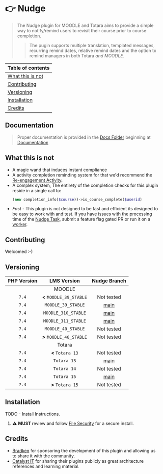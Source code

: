 # :point_right: Nudge
> The Nudge plugin for MOODLE and Totara aims to provide a simple way to notify/remind users to revisit their course prior to course completion.
>> The pugin supports multiple translation, templated messages, recurring remind dates, relative remind dates and the option to remind managers in both Totara *and MOODLE*.

| Table of contents                     |
| :------------------------------------ |
| [What this is not](#what-this-is-not) |
| [Contributing](#contributing)         |
| [Versioning](#versioning)             |
| [Installation](#installation)         |
| [Credits](#credits)                   |


## Documentation
> Proper documentation is provided in the [Docs Folder](./docs/) beginning at [Documentation](./docs/index.md).

## What this is not
 - A magic wand that induces instant compliance
 - A activity completion reminding system for that we'd recommend the [Re-engagement Activity](https://github.com/catalyst/moodle-mod_reengagement).
 - A complex system, The entirety of the completion checks for this plugin reside in a single call to:
    ```php
    (new completion_info($course))->is_course_complete($userid)
    ```
 - *Fast* - This plugin is not designed to be fast and efficient its designed to be easy to work with and test.
    If you have issues with the processing time of the [Nudge Task](./classes/task/nudge_task.php), submit a feature flag gated PR or run it on a [worker](https://docs.moodle.org/311/en/Cron#Scaling_up_cron_with_multiple_processes).

## Contributing
Welcomed :-)

## Versioning
| PHP Version |       LMS Version        |             Nudge Branch             |
| :---------: | :----------------------: | :----------------------------------: |
|             |          MOODLE          |                                      |
|    `7.4`    | **<** `MOODLE_39_STABLE` |              Not tested              |
|    `7.4`    |    `MOODLE_39_STABLE`    | [main](/github/sproutlabs/tree/main) |
|    `7.4`    |   `MOODLE_310_STABLE`    | [main](/github/sproutlabs/tree/main) |
|    `7.4`    |   `MOODLE_311_STABLE`    | [main](/github/sproutlabs/tree/main) |
|    `7.4`    |    `MOODLE_40_STABLE`    |              Not tested              |
|    `7.4`    | **>** `MOODLE_40_STABLE` |              Not tested              |
|             |          Totara          |                                      |
|    `7.4`    |    **<** `Totara 13`     |              Not tested              |
|    `7.4`    |       `Totara 13`        | [main](/github/sproutlabs/tree/main) |
|    `7.4`    |       `Totara 14`        |              Not tested              |
|    `7.4`    |       `Totara 15`        | [main](/github/sproutlabs/tree/main) |
|    `7.4`    |    **>** `Totara 15`     |              Not tested              |
## Installation
 TODO - Install Instructions.
 1. :warning: **MUST** review and follow [File Security](./docs/dev/05-file-security.md) for a secure install.

## Credits
 - [Bradken](https://bradken.com/) for sponsoring the development of this plugin and allowing us to share it with the community.
 - [Catalyst IT](https://github.com/catalyst/) for sharing their plugins publicly as great architecture references and learning material.
